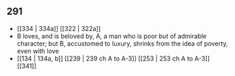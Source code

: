 ## 291
- [[334 | 334a]] [[322 | 322a]] 
- B loves, and is beloved by, A, a man who is poor but of admirable character; but B, accustomed to luxury, shrinks from the idea of poverty, even with love
- [[134 | 134a, b]] [[239 | 239 ch A to A-3]] [[253 | 253 ch A to A-3]] [[341]] 

